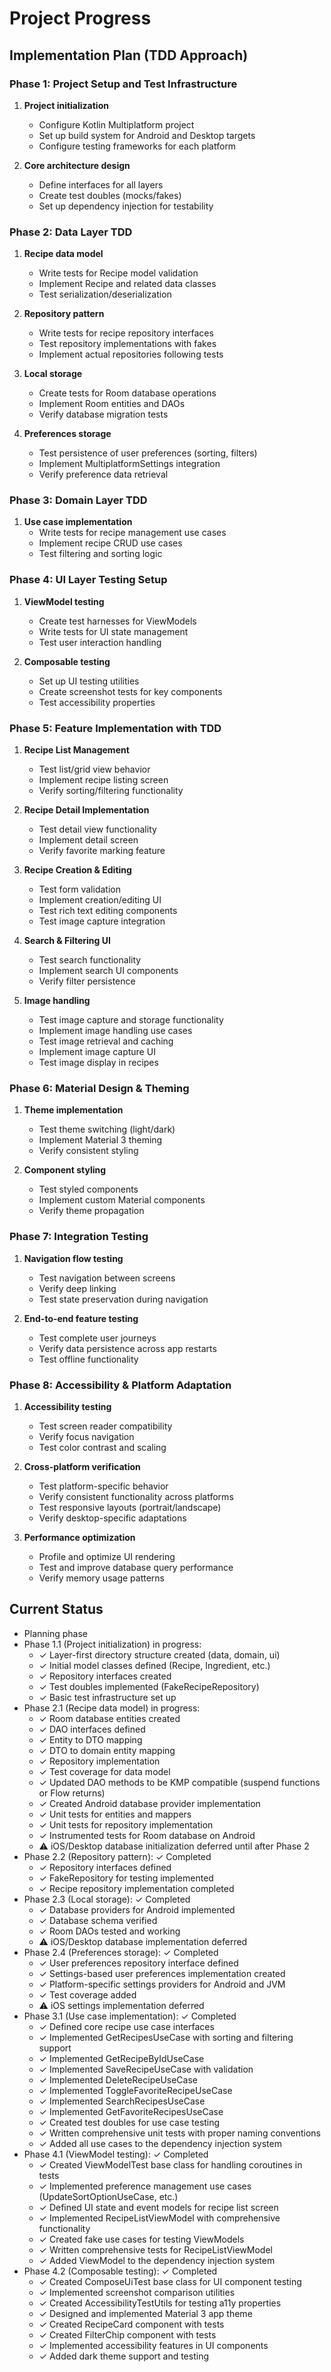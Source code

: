 # Project Progress

## Implementation Plan (TDD Approach)

### Phase 1: Project Setup and Test Infrastructure
1. **Project initialization**
   - Configure Kotlin Multiplatform project
   - Set up build system for Android and Desktop targets
   - Configure testing frameworks for each platform

2. **Core architecture design**
   - Define interfaces for all layers
   - Create test doubles (mocks/fakes)
   - Set up dependency injection for testability

### Phase 2: Data Layer TDD
1. **Recipe data model**
   - Write tests for Recipe model validation
   - Implement Recipe and related data classes
   - Test serialization/deserialization

2. **Repository pattern**
   - Write tests for recipe repository interfaces
   - Test repository implementations with fakes
   - Implement actual repositories following tests

3. **Local storage**
   - Create tests for Room database operations
   - Implement Room entities and DAOs
   - Verify database migration tests

4. **Preferences storage**
   - Test persistence of user preferences (sorting, filters)
   - Implement MultiplatformSettings integration
   - Verify preference data retrieval

### Phase 3: Domain Layer TDD
1. **Use case implementation**
   - Write tests for recipe management use cases
   - Implement recipe CRUD use cases
   - Test filtering and sorting logic

### Phase 4: UI Layer Testing Setup
1. **ViewModel testing**
   - Create test harnesses for ViewModels
   - Write tests for UI state management
   - Test user interaction handling

2. **Composable testing**
   - Set up UI testing utilities
   - Create screenshot tests for key components
   - Test accessibility properties

### Phase 5: Feature Implementation with TDD
1. **Recipe List Management**
   - Test list/grid view behavior
   - Implement recipe listing screen
   - Verify sorting/filtering functionality

2. **Recipe Detail Implementation**
   - Test detail view functionality
   - Implement detail screen
   - Verify favorite marking feature

3. **Recipe Creation & Editing**
   - Test form validation
   - Implement creation/editing UI
   - Test rich text editing components
   - Test image capture integration

4. **Search & Filtering UI**
   - Test search functionality
   - Implement search UI components
   - Verify filter persistence

5. **Image handling**
   - Test image capture and storage functionality
   - Implement image handling use cases
   - Test image retrieval and caching
   - Implement image capture UI
   - Test image display in recipes

### Phase 6: Material Design & Theming
1. **Theme implementation**
   - Test theme switching (light/dark)
   - Implement Material 3 theming
   - Verify consistent styling

2. **Component styling**
   - Test styled components
   - Implement custom Material components
   - Verify theme propagation

### Phase 7: Integration Testing
1. **Navigation flow testing**
   - Test navigation between screens
   - Verify deep linking
   - Test state preservation during navigation

2. **End-to-end feature testing**
   - Test complete user journeys
   - Verify data persistence across app restarts
   - Test offline functionality

### Phase 8: Accessibility & Platform Adaptation
1. **Accessibility testing**
   - Test screen reader compatibility
   - Verify focus navigation
   - Test color contrast and scaling

2. **Cross-platform verification**
   - Test platform-specific behavior
   - Verify consistent functionality across platforms
   - Test responsive layouts (portrait/landscape)
   - Verify desktop-specific adaptations

3. **Performance optimization**
   - Profile and optimize UI rendering
   - Test and improve database query performance
   - Verify memory usage patterns

## Current Status
- Planning phase
- Phase 1.1 (Project initialization) in progress:
  - ✓ Layer-first directory structure created (data, domain, ui)
  - ✓ Initial model classes defined (Recipe, Ingredient, etc.)
  - ✓ Repository interfaces created
  - ✓ Test doubles implemented (FakeRecipeRepository)
  - ✓ Basic test infrastructure set up
- Phase 2.1 (Recipe data model) in progress:
  - ✓ Room database entities created
  - ✓ DAO interfaces defined
  - ✓ Entity to DTO mapping
  - ✓ DTO to domain entity mapping
  - ✓ Repository implementation
  - ✓ Test coverage for data model
  - ✓ Updated DAO methods to be KMP compatible (suspend functions or Flow returns)
  - ✓ Created Android database provider implementation
  - ✓ Unit tests for entities and mappers
  - ✓ Unit tests for repository implementation
  - ✓ Instrumented tests for Room database on Android
  - ⚠️ iOS/Desktop database initialization deferred until after Phase 2
- Phase 2.2 (Repository pattern): ✓ Completed
  - ✓ Repository interfaces defined
  - ✓ FakeRepository for testing implemented
  - ✓ Recipe repository implementation completed
- Phase 2.3 (Local storage): ✓ Completed
  - ✓ Database providers for Android implemented
  - ✓ Database schema verified
  - ✓ Room DAOs tested and working
  - ⚠️ iOS/Desktop database implementation deferred
- Phase 2.4 (Preferences storage): ✓ Completed
  - ✓ User preferences repository interface defined
  - ✓ Settings-based user preferences implementation created
  - ✓ Platform-specific settings providers for Android and JVM
  - ✓ Test coverage added
  - ⚠️ iOS settings implementation deferred
- Phase 3.1 (Use case implementation): ✓ Completed
  - ✓ Defined core recipe use case interfaces
  - ✓ Implemented GetRecipesUseCase with sorting and filtering support
  - ✓ Implemented GetRecipeByIdUseCase
  - ✓ Implemented SaveRecipeUseCase with validation
  - ✓ Implemented DeleteRecipeUseCase
  - ✓ Implemented ToggleFavoriteRecipeUseCase
  - ✓ Implemented SearchRecipesUseCase
  - ✓ Implemented GetFavoriteRecipesUseCase
  - ✓ Created test doubles for use case testing
  - ✓ Written comprehensive unit tests with proper naming conventions
  - ✓ Added all use cases to the dependency injection system
- Phase 4.1 (ViewModel testing): ✓ Completed
  - ✓ Created ViewModelTest base class for handling coroutines in tests
  - ✓ Implemented preference management use cases (UpdateSortOptionUseCase, etc.)
  - ✓ Defined UI state and event models for recipe list screen
  - ✓ Implemented RecipeListViewModel with comprehensive functionality
  - ✓ Created fake use cases for testing ViewModels
  - ✓ Written comprehensive tests for RecipeListViewModel
  - ✓ Added ViewModel to the dependency injection system
- Phase 4.2 (Composable testing): ✓ Completed
  - ✓ Created ComposeUiTest base class for UI component testing
  - ✓ Implemented screenshot comparison utilities
  - ✓ Created AccessibilityTestUtils for testing a11y properties
  - ✓ Designed and implemented Material 3 app theme
  - ✓ Created RecipeCard component with tests
  - ✓ Created FilterChip component with tests
  - ✓ Implemented accessibility features in UI components
  - ✓ Added dark theme support and testing